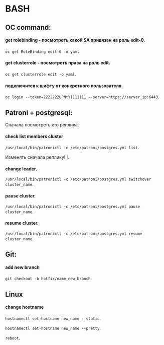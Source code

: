 # BASH
## OC command:  
#### get rolebinding - посмотреть какой SA привязан на роль edit-0. 
```oc get RoleBinding edit-0 -o yaml```.  
#### get clusterrole - посмотреть права на роль edit. 
```oc get clusterrole edit -o yaml```.  
#### подключится к шифту от конкретного пользователя. 
```oc login --token=2222222UPNtY1111111 --server=https://server_ip:6443```.  

## Patroni + postgresql:  

Сначала посмотреть кто реплика.  
#### check list members cluster  
```/usr/local/bin/patronictl -c /etc/patroni/postgres.yml list```. 

Изменять сначала реплику!!!. 
#### change leader.  
```/usr/local/bin/patronictl -c /etc/patroni/postgres.yml switchover cluster_name```. 

#### pause cluster.  
```/usr/local/bin/patronictl -c /etc/patroni/postgres.yml pause cluster_name```.

#### resume cluster.  
```/usr/local/bin/patronictl -c /etc/patroni/postgres.yml resume cluster_name```.

## Git:  
#### add new branch  
```git checkout -b hotfix/name_new_branch```. 
  
## Linux
#### change hostname
```hostnamectl set-hostname new_name --static```. 

```hostnamectl set-hostname new_name --pretty```. 

```reboot```. 
